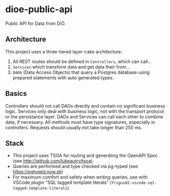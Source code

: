 # dioe-public-api

Public API for Data from DiÖ.

## Architecture

This project uses a three-tiered layer-cake architecture:

1. All REST routes should be defined in `Controllers`, which can call…
2. `Services` which transform data and get data their from…
3. `DAO`s (Data Access Objects) that query a Postgres database using prepared statements with auto generated types.

## Basics

Controllers should not call DAOs directly and contain no significant business logic. Services only deal with business logic, not with the transport protocol or the persistance layer. DAOs and Services can call each other to combine data, if necessary. All methods must have type signatures, especially in controllers. Requests should usually not take longer than 250 ms.

## Stack

- This project uses TSOA for routing and generating the OpenAPI Spec (see http://github.com/lukeautry/tsoa).
- Queries are performed and type checked via pg-typed (see https://pgtyped.now.sh)
- For maximum comfort and safety when writing queries, use with VSCode plugin "SQL tagged template literals" (`frigus02.vscode-sql-tagged-template-literals`).
